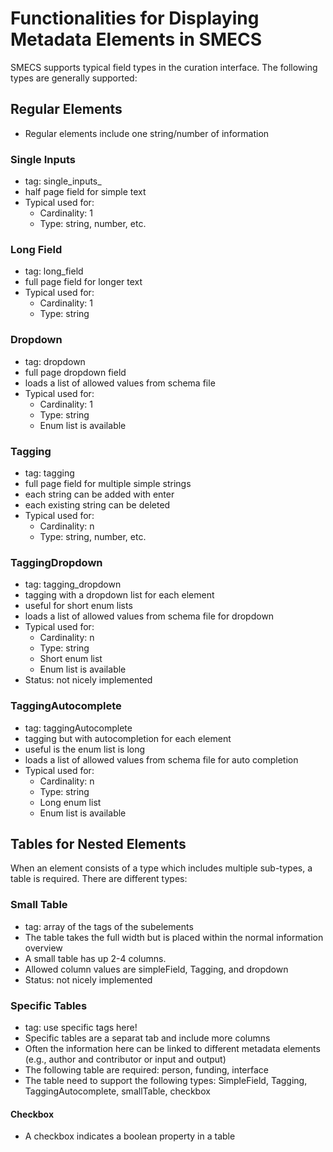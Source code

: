 # Functionalities for Displaying Metadata Elements in SMECS

SMECS supports typical field types in the curation interface. The following types are generally supported:

## Regular Elements
* Regular elements include one string/number of information

### Single Inputs
* tag: single_inputs_
* half page field for simple text
* Typical used for:
     * Cardinality: 1
     * Type: string, number, etc.

### Long Field
* tag: long_field
* full page field for longer text
* Typical used for:
     * Cardinality: 1
     * Type: string

### Dropdown
* tag: dropdown
* full page dropdown field
* loads a list of allowed values from schema file
* Typical used for:
     * Cardinality: 1
     * Type: string
     * Enum list is available

### Tagging
* tag: tagging
* full page field for multiple simple strings
* each string can be added with enter
* each existing string can be deleted
* Typical used for:
     * Cardinality: n
     * Type: string, number, etc.

### TaggingDropdown
* tag: tagging_dropdown
* tagging with a dropdown list for each element
* useful for short enum lists
* loads a list of allowed values from schema file for dropdown
* Typical used for:
     * Cardinality: n
     * Type: string
     * Short enum list
     * Enum list is available
* Status: not nicely implemented

### TaggingAutocomplete
* tag: taggingAutocomplete
* tagging but with autocompletion for each element
* useful is the enum list is long
* loads a list of allowed values from schema file for auto completion
* Typical used for:
     * Cardinality: n
     * Type: string
     * Long enum list
     * Enum list is available

## Tables for Nested Elements
When an element consists of a type which includes multiple sub-types, a table is required. There are different types:

### Small Table
* tag: array of the tags of the subelements
* The table takes the full width but is placed within the normal information overview
* A small table has up 2-4 columns.
* Allowed column values are simpleField, Tagging, and dropdown
* Status: not nicely implemented

### Specific Tables
* tag: use specific tags here!
* Specific tables are a separat tab and include more columns
* Often the information here can be linked to different metadata elements (e.g., author and contributor or input and output)
* The following table are required: person, funding, interface
* The table need to support the following types: SimpleField, Tagging, TaggingAutocomplete, smallTable, checkbox

#### Checkbox
* A checkbox indicates a boolean property in a table
